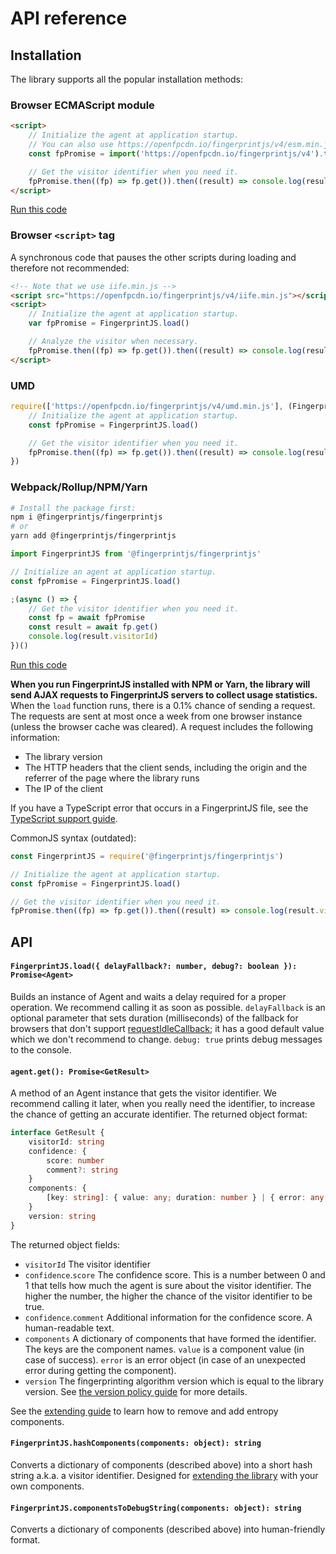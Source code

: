 # API reference

## Installation

The library supports all the popular installation methods:

### Browser ECMAScript module

```html
<script>
    // Initialize the agent at application startup.
    // You can also use https://openfpcdn.io/fingerprintjs/v4/esm.min.js
    const fpPromise = import('https://openfpcdn.io/fingerprintjs/v4').then((FingerprintJS) => FingerprintJS.load())

    // Get the visitor identifier when you need it.
    fpPromise.then((fp) => fp.get()).then((result) => console.log(result.visitorId))
</script>
```

[Run this code](https://stackblitz.com/edit/fpjs-4-cdn?file=index.html&devtoolsheight=100)

### Browser `<script>` tag

A synchronous code that pauses the other scripts during loading and therefore not recommended:

```html
<!-- Note that we use iife.min.js -->
<script src="https://openfpcdn.io/fingerprintjs/v4/iife.min.js"></script>
<script>
    // Initialize the agent at application startup.
    var fpPromise = FingerprintJS.load()

    // Analyze the visitor when necessary.
    fpPromise.then((fp) => fp.get()).then((result) => console.log(result.visitorId))
</script>
```

### UMD

```js
require(['https://openfpcdn.io/fingerprintjs/v4/umd.min.js'], (FingerprintJS) => {
    // Initialize the agent at application startup.
    const fpPromise = FingerprintJS.load()

    // Get the visitor identifier when you need it.
    fpPromise.then((fp) => fp.get()).then((result) => console.log(result.visitorId))
})
```

### Webpack/Rollup/NPM/Yarn

```bash
# Install the package first:
npm i @fingerprintjs/fingerprintjs
# or
yarn add @fingerprintjs/fingerprintjs
```

```js
import FingerprintJS from '@fingerprintjs/fingerprintjs'

// Initialize an agent at application startup.
const fpPromise = FingerprintJS.load()

;(async () => {
    // Get the visitor identifier when you need it.
    const fp = await fpPromise
    const result = await fp.get()
    console.log(result.visitorId)
})()
```

[Run this code](https://stackblitz.com/edit/fpjs-4-npm?file=index.js&devtoolsheight=100)

**When you run FingerprintJS installed with NPM or Yarn, the library will send AJAX requests to FingerprintJS servers to collect usage statistics.**
When the `load` function runs, there is a 0.1% chance of sending a request.
The requests are sent at most once a week from one browser instance (unless the browser cache was cleared).
A request includes the following information:

-   The library version
-   The HTTP headers that the client sends, including the origin and the referrer of the page where the library runs
-   The IP of the client

If you have a TypeScript error that occurs in a FingerprintJS file,
see the [TypeScript support guide](typescript_support.md).

CommonJS syntax (outdated):

```js
const FingerprintJS = require('@fingerprintjs/fingerprintjs')

// Initialize the agent at application startup.
const fpPromise = FingerprintJS.load()

// Get the visitor identifier when you need it.
fpPromise.then((fp) => fp.get()).then((result) => console.log(result.visitorId))
```

## API

#### `FingerprintJS.load({ delayFallback?: number, debug?: boolean }): Promise<Agent>`

Builds an instance of Agent and waits a delay required for a proper operation.
We recommend calling it as soon as possible.
`delayFallback` is an optional parameter that sets duration (milliseconds) of the fallback for browsers that don't support [requestIdleCallback](https://developer.mozilla.org/en-US/docs/Web/API/Window/requestIdleCallback);
it has a good default value which we don't recommend to change.
`debug: true` prints debug messages to the console.

#### `agent.get(): Promise<GetResult>`

A method of an Agent instance that gets the visitor identifier.
We recommend calling it later, when you really need the identifier, to increase the chance of getting an accurate identifier.
The returned object format:

```ts
interface GetResult {
    visitorId: string
    confidence: {
        score: number
        comment?: string
    }
    components: {
        [key: string]: { value: any; duration: number } | { error: any; duration: number }
    }
    version: string
}
```

The returned object fields:

-   `visitorId` The visitor identifier
-   `confidence`.`score` The confidence score.
    This is a number between 0 and 1 that tells how much the agent is sure about the visitor identifier.
    The higher the number, the higher the chance of the visitor identifier to be true.
-   `confidence`.`comment` Additional information for the confidence score. A human-readable text.
-   `components` A dictionary of components that have formed the identifier.
    The keys are the component names.
    `value` is a component value (in case of success).
    `error` is an error object (in case of an unexpected error during getting the component).
-   `version` The fingerprinting algorithm version which is equal to the library version.
    See [the version policy guide](version_policy.md) for more details.

See the [extending guide](extending.md) to learn how to remove and add entropy components.

#### `FingerprintJS.hashComponents(components: object): string`

Converts a dictionary of components (described above) into a short hash string a.k.a. a visitor identifier.
Designed for [extending the library](extending.md) with your own components.

#### `FingerprintJS.componentsToDebugString(components: object): string`

Converts a dictionary of components (described above) into human-friendly format.
